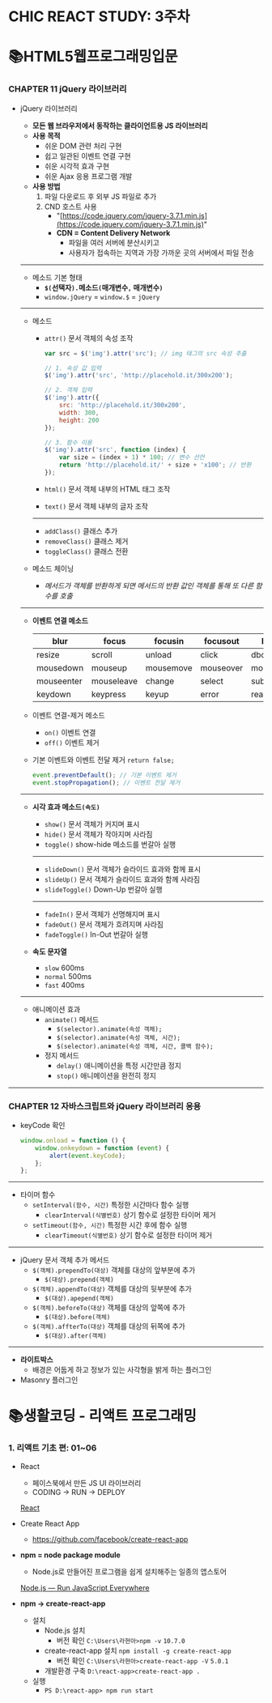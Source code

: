 # CHIC REACT STUDY: 3주차

# 📚HTML5웹프로그래밍입문

### CHAPTER 11 jQuery 라이브러리

- jQuery 라이브러리
    - **모든 웹 브라우저에서 동작하는 클라이언트용 JS 라이브러리**
    - **사용 목적**
        - 쉬운 DOM 관련 처리 구현
        - 쉽고 일관된 이벤트 연결 구현
        - 쉬운 시각적 효과 구현
        - 쉬운 Ajax 응용 프로그램 개발
    - **사용 방법**
        1. 파일 다운로드 후 외부 JS 파일로 추가
        2. CND 호스트 사용 
            - "[https://code.jquery.com/jquery-3.7.1.min.js](https://code.jquery.com/jquery-3.7.1.min.js)"
            - **CDN = Content Delivery Network**
                - 파일을 여러 서버에 분산시키고
                - 사용자가 접속하는 지역과 가장 가까운 곳의 서버에서 파일 전송
    
    ---
    
    - 메소드 기본 형태
        - **`$(`선택자`).`메소드`(`매개변수`,` 매개변수`)`**
        - `window.jQuery` = `window.$` = `jQuery`
    
    ---
    
    - 메소드
        - `attr()` 문서 객체의 속성 조작
            
            ```jsx
            var src = $('img').attr('src'); // img 태그의 src 속성 추출
            
            // 1. 속성 값 입력
            $('img').attr('src', 'http://placehold.it/300x200');
            
            // 2. 객체 입력
            $('img').attr({
            	src: 'http://placehold.it/300x200',
            	width: 300,
            	height: 200
            });
            
            // 3. 함수 이용
            $('img').attr('src', function (index) {
            	var size = (index + 1) * 100; // 변수 선언
            	return 'http://placehold.it/' + size + 'x100'; // 반환
            });
            ```
            
        - `html()` 문서 객체 내부의 HTML 태그 조작
        - `text()` 문서 객체 내부의 글자 조작
        
        ---
        
        - `addClass()` 클래스 추가
        - `removeClass()` 클래스 제거
        - `toggleClass()` 클래스 전환
    - 메소드 체이닝
        - *메서드가 객체를 반환하게 되면 메서드의 반환 값인 객체를 통해 또 다른 함수를 호출*
    
    ---
    
    - **이벤트 연결 메소드**
        
        
        | blur | focus | focusin | focusout | load |
        | --- | --- | --- | --- | --- |
        | resize | scroll | unload | click | dbclick |
        | mousedown | mouseup | mousemove | mouseover | mouseout |
        | mouseenter | mouseleave | change | select | submit |
        | keydown | keypress | keyup | error | ready |
    - 이벤트 연결-제거 메소드
        - `on()` 이벤트 연결
        - `off()` 이벤트 제거
    - 기본 이벤트와 이벤트 전달 제거 `return false;`
        
        ```jsx
        event.preventDefault(); // 기본 이벤트 제거
        event.stopPropagation(); // 이벤트 전달 제거
        ```
        
    
    ---
    
    - **시각 효과 메소드`(속도)`**
        - `show()` 문서 객체가 커지며 표시
        - `hide()` 문서 객체가 작아지며 사라짐
        - `toggle()` show-hide 메소드를 번갈아 실행
        
        ---
        
        - `slideDown()` 문서 객체가 슬라이드 효과와 함께 표시
        - `slideUp()` 문서 객체가 슬라이드 효과와 함께 사라짐
        - `slideToggle()` Down-Up 번갈아 실행
        
        ---
        
        - `fadeIn()` 문서 객체가 선명해지며 표시
        - `fadeOut()` 문서 객체가 흐려지며 사라짐
        - `fadeToggle()` In-Out 번갈아 실행
    - **속도 문자열**
        - `slow` 600ms
        - `normal` 500ms
        - `fast` 400ms
    
    ---
    
    - 애니메이션 효과
        - `animate()` 메서드
            - `$(selector).animate(속성 객체);`
            - `$(selector).animate(속성 객체, 시간);`
            - `$(selector).animate(속성 객체, 시간, 콜백 함수);`
        - 정지 메서드
            - `delay()` 애니메이션을 특정 시간만큼 정지
            - `stop()` 애니메이션을 완전히 정지

---

### CHAPTER 12 자바스크립트와 jQuery 라이브러리 응용

- keyCode 확인
    
    ```jsx
    window.onload = function () {
    	window.onkeydown = function (event) {
    		alert(event.keyCode);
    	};
    };
    ```
    

---

- 타이머 함수
    - `setInterval(함수, 시간)` 특정한 시간마다 함수 실행
        - `clearInterval(식별번호)` 상기 함수로 설정한 타이머 제거
    - `setTimeout(함수, 시간)` 특정한 시간 후에 함수 실행
        - `clearTimeout(식별번호)` 상기 함수로 설정한 타이머 제거

---

- jQuery 문서 객체 추가 메서드
    - `$(객체).prependTo(대상)` 객체를 대상의 앞부분에 추가
        - `$(대상).prepend(객체)`
    - `$(객체).appendTo(대상)` 객체를 대상의 뒷부분에 추가
        - `$(대상).apepend(객체)`
    - `$(객체).beforeTo(대상)` 객체를 대상의 앞쪽에 추가
        - `$(대상).before(객체)`
    - `$(객체).affterTo(대상)` 객체를 대상의 뒤쪽에 추가
        - `$(대상).after(객체)`

---

- **라이트박스**
    - 배경은 어둡게 하고 정보가 있는 사각형을 밝게 하는 플러그인
- Masonry 플러그인

# 📚생활코딩 - 리액트 프로그래밍

### 1. 리액트 기초 편: 01~06

- React
    - 페이스북에서 만든 JS UI 라이브러리
    - CODING → RUN → DEPLOY
    
    [React](https://react.dev/)
    
- Create React App
    - https://github.com/facebook/create-react-app
- **npm  = node package module**
    - Node.js로 만들어진 프로그램을 쉽게 설치해주는 일종의 앱스토어
    
    [Node.js — Run JavaScript Everywhere](https://nodejs.org/en)
    
- **npm → create-react-app**
    - 설치
        - Node.js 설치
            - 버전 확인 `C:\Users\라현아>npm -v` `10.7.0`
        - create-react-app 설치 `npm install -g create-react-app`
            - 버전 확인 `C:\Users\라현아>create-react-app -V` `5.0.1`
        - 개발환경 구축 `D:\react-app>create-react-app .`
    - 실행
        - `PS D:\react-app> npm run start`